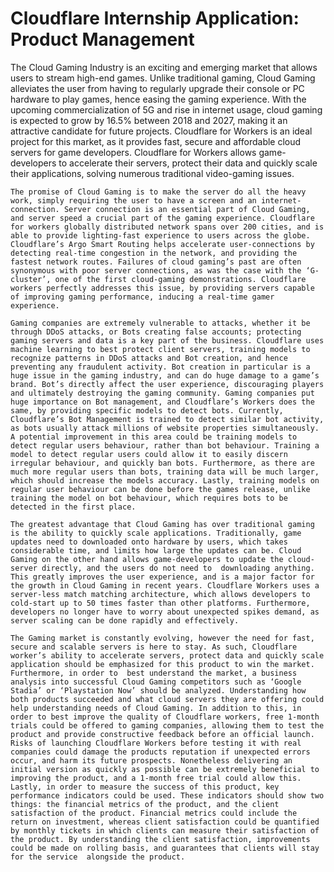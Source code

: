 # Cloudflare Internship Application: Product Management

<p>The Cloud Gaming Industry is an exciting and emerging market that allows users to stream high-end games. Unlike traditional gaming, Cloud Gaming alleviates the user from having to regularly upgrade their console or PC hardware to play games, hence easing the gaming experience. With the upcoming commercialization of 5G and rise in internet usage, cloud gaming is expected to grow by 16.5% between 2018 and 2027, making it an attractive candidate for future projects. Cloudflare for Workers is an ideal project for this market, as it provides fast, secure and affordable cloud servers for game developers. Cloudflare for Workers allows game-developers to accelerate their servers, protect their data and quickly scale their applications, solving numerous traditional video-gaming issues.</p>

	The promise of Cloud Gaming is to make the server do all the heavy work, simply requiring the user to have a screen and an internet-connection. Server connection is an essential part of Cloud Gaming, and server speed a crucial part of the gaming experience. Cloudflare for workers globally distributed network spans over 200 cities, and is able to provide lighting-fast experience to users across the globe. Cloudflare’s Argo Smart Routing helps accelerate user-connections by detecting real-time congestion in the network, and providing the fastest network routes. Failures of cloud gaming’s past are often synonymous with poor server connections, as was the case with the ‘G-cluster’, one of the first cloud-gaming demonstrations. Cloudflare workers perfectly addresses this issue, by providing servers capable of improving gaming performance, inducing a real-time gamer experience.

	Gaming companies are extremely vulnerable to attacks, whether it be through DDoS attacks, or Bots creating false accounts; protecting gaming servers and data is a key part of the business. Cloudflare uses machine learning to best protect client servers, training models to recognize patterns in DDoS attacks and Bot creation, and hence preventing any fraudulent activity. Bot creation in particular is a huge issue in the gaming industry, and can do huge damage to a game’s brand. Bot’s directly affect the user experience, discouraging players and ultimately destroying the gaming community. Gaming companies put huge importance on Bot management, and Cloudflare’s Workers does the same, by providing specific models to detect bots. Currently, Cloudflare’s Bot Management is trained to detect similar bot activity, as bots usually attack millions of website properties simultaneously. A potential improvement in this area could be training models to detect regular users behaviour, rather than bot behaviour. Training a model to detect regular users could allow it to easily discern irregular behaviour, and quickly ban bots. Furthermore, as there are much more regular users than bots, training data will be much larger, which should increase the models accuracy. Lastly, training models on regular user behaviour can be done before the games release, unlike training the model on bot behaviour, which requires bots to be detected in the first place. 

	The greatest advantage that Cloud Gaming has over traditional gaming is the ability to quickly scale applications. Traditionally, game updates need to downloaded onto hardware by users, which takes considerable time, and limits how large the updates can be. Cloud Gaming on the other hand allows game-developers to update the cloud-server directly, and the users do not need to  downloading anything. This greatly improves the user experience, and is a major factor for the growth in Cloud Gaming in recent years. Cloudflare Workers uses a server-less match matching architecture, which allows developers to cold-start up to 50 times faster than other platforms. Furthermore, developers no longer have to worry about unexpected spikes demand, as server scaling can be done rapidly and effectively. 

	The Gaming market is constantly evolving, however the need for fast, secure and scalable servers is here to stay. As such, Cloudflare worker’s ability to accelerate servers, protect data and quickly scale application should be emphasized for this product to win the market. Furthermore, in order to  best understand the market, a business analysis into successful Cloud Gaming competitors such as ‘Google Stadia’ or ‘Playstation Now’ should be analyzed. Understanding how both products succeeded and what cloud servers they are offering could help understanding needs of Cloud Gaming. In addition to this, in order to best improve the quality of Cloudflare workers, free 1-month trials could be offered to gaming companies, allowing them to test the product and provide constructive feedback before an official launch. Risks of launching Cloudflare Workers before testing it with real companies could damage the products reputation if unexpected errors occur, and harm its future prospects. Nonetheless delivering an initial version as quickly as possible can be extremely beneficial to improving the product, and a 1-month free trial could allow this. Lastly, in order to measure the success of this product, key performance indicators could be used. These indicators should show two things: the financial metrics of the product, and the client satisfaction of the product. Financial metrics could include the return on investment, whereas client satisfaction could be quantified by monthly tickets in which clients can measure their satisfaction of the product. By understanding the client satisfaction, improvements could be made on rolling basis, and guarantees that clients will stay for the service  alongside the product. 
